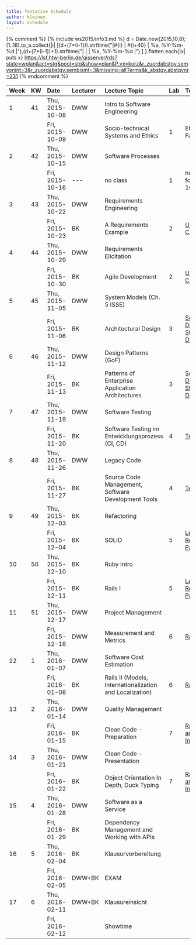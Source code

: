 ```yaml
---
title: Tentative Schedule
author: kleinen
layout: schedule
---
```

{% comment %}
{% include ws2015/info3.md %}
d = Date.new(2015,10,8);(1..18).to_a.collect{|i| [(d+(7*(i-1))).strftime("|#{i} | #{i+40} | %a, %Y-%m-%d |"),(d+(7*(i-1))+1).strftime("|   |    | %a, %Y-%m-%d |") ] }.flatten.each{|x| puts x}
https://lsf.htw-berlin.de/qisserver/rds?state=wplan&act=stg&pool=stg&show=plan&P.vx=kurz&r_zuordabstgv.semvonint=3&r_zuordabstgv.sembisint=3&missing=allTerms&k_abstgv.abstgvnr=231
{% endcomment %}


| Week | KW | Date            | Lecturer | Lecture Topic                                            | Lab | Topic                                                                              |
|:-----|:---|:----------------|:---------|:---------------------------------------------------------|:----|:-----------------------------------------------------------------------------------|
| 1    | 41 | Thu, 2015-10-08 | DWW      | Intro to Software Engineering                            |     |                                                                                    |
|      |    | Fri, 2015-10-09 | DWW      | Socio-technical Systems and Ethics                       | 1   | Ethische Fallbeispiele                                                             |
| 2    | 42 | Thu, 2015-10-15 | DWW      | Software Processes                                       |     |                                                                                    |
|      |    | Fri, 2015-10-16 | ---      | no class                                                 | 1   | no lab! whole day for all on 2015-10-09                                            |
| 3    | 43 | Thu, 2015-10-22 | DWW      | Requirements Engineering                                 |     |                                                                                    |
|      |    | Fri, 2015-10-23 | BK       | A Requirements Example                                   | 2   | [Use Cases and Class Diagrams](../labs/lab-02-usecases-class.html)                 |
| 4    | 44 | Thu, 2015-10-29 | DWW      | Requirements Elicitation                                 |     |                                                                                    |
|      |    | Fri, 2015-10-30 | BK       | Agile Development                                        | 2   | [Use Cases and Class Diagrams](../labs/lab-02-usecases-class.html)                 |
| 5    | 45 | Thu, 2015-11-05 | DWW      | System Models (Ch. 5 ISSE)                               |     |                                                                                    |
|      |    | Fri, 2015-11-06 | BK       | Architectural Design                                     | 3   | [Sequence Diagrams and State Machine Diagrams](../labs/lab-03-sequence-state.html) |
| 6    | 46 | Thu, 2015-11-12 | DWW      | Design Patterns (GoF)                                    |     |                                                                                    |
|      |    | Fri, 2015-11-13 | BK       | Patterns of Enterprise Application Architectures         | 3   | [Sequence Diagrams and State Machine Diagrams](../labs/lab-03-sequence-state.html) |
| 7    | 47 | Thu, 2015-11-19 | DWW      | Software Testing                                         |     |                                                                                    |
|      |    | Fri, 2015-11-20 | BK       | Software Testing im Entwicklungsprozess (CI, CD)         | 4   | [Testing](../labs/lab-04-testing.html)                                             |
| 8    | 48 | Thu, 2015-11-26 | DWW      | Legacy Code                                              |     |                                                                                    |
|      |    | Fri, 2015-11-27 | BK       | Source Code Management, Software Development Tools       | 4   | [Testing](../labs/lab-04-testing.html)                                             |
| 9    | 49 | Thu, 2015-12-03 | BK       | Refactoring                                              |     |                                                                                    |
|      |    | Fri, 2015-12-04 | BK       | SOLID                                                    | 5   | [Legacy Code - Refactoring to Patterns](../labs/lab-05-legacy.html)                |
| 10   | 50 | Thu, 2015-12-10 | BK       | Ruby Intro                                               |     |                                                                                    |
|      |    | Fri, 2015-12-11 | BK       | Rails I                                                  | 5   | [Legacy Code - Refactoring to Patterns](../labs/lab-05-legacy.html)                |
| 11   | 51 | Thu, 2015-12-17 | DWW      | Project Management                                       |     |                                                                                    |
|      |    | Fri, 2015-12-18 | DWW      | Measurement and Metrics                                  | 6   | [Rails First Steps](../labs/lab-06-rails-1.html)                                   |
| 12   | 1  | Thu, 2016-01-07 | DWW      | Software Cost Estimation                                 |     |                                                                                    |
|      |    | Fri, 2016-01-08 | BK       | Rails II (Models, Internationalization and Localization) | 6   | [Rails First Steps](../labs/lab-06-rails-1.html)                                   |
| 13   | 2  | Thu, 2016-01-14 | DWW      | Quality Management                                       |     |                                                                                    |
|      |    | Fri, 2016-01-15 | BK       | Clean Code - Preparation                                 | 7   | [Rails Associations and Internationalization](../labs/lab-07-rails-2.html)         |
| 14   | 3  | Thu, 2016-01-21 | DWW      | Clean Code - Presentation                                |     |                                                                                    |
|      |    | Fri, 2016-01-22 | BK       | Object Orientation In Depth, Duck Typing                 | 7   | [Rails Associations and Internationalization](../labs/lab-07-rails-2.html)         |
| 15   | 4  | Thu, 2016-01-28 | DWW      | Software as a Service                                    |     |                                                                                    |
|      |    | Fri, 2016-01-29 | BK       | Dependency Management and Working with APIs              |     |                                                                                    |
| 16   | 5  | Thu, 2016-02-04 | BK       | Klausurvorbereitung                                      |     |                                                                                    |
|      |    | Fri, 2016-02-05 | DWW+BK   | EXAM                                                     |     |                                                                                    |
| 17   | 6  | Thu, 2016-02-11 | DWW+BK   | Klausureinsicht                                          |     |                                                                                    |
|      |    | Fri, 2016-02-12 |          | Showtime                                                 |     |                                                                                    |
